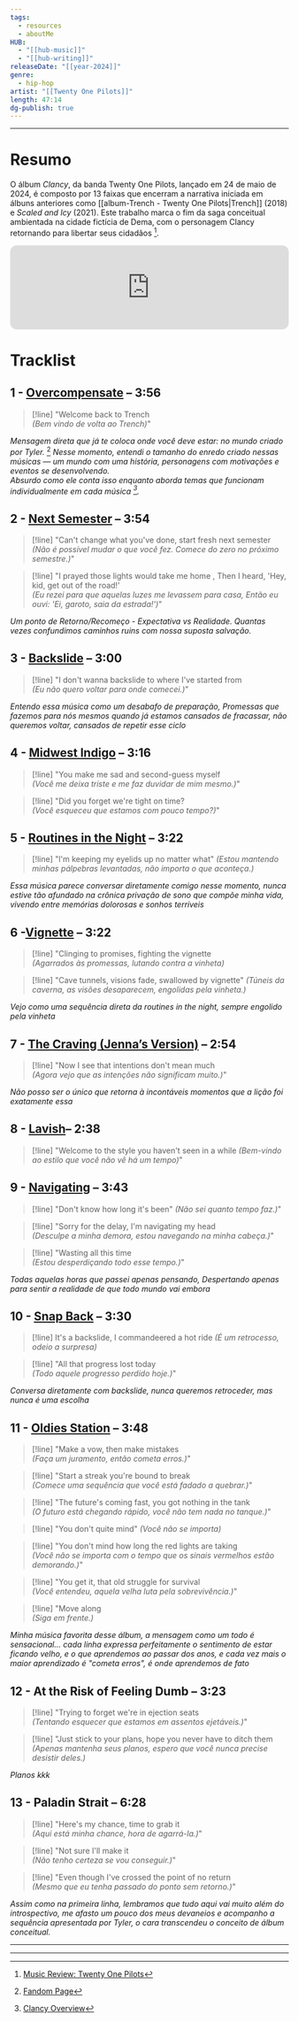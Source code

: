 ```yaml
---
tags:
  - resources
  - aboutMe
HUB:
  - "[[hub-music]]"
  - "[[hub-writing]]"
releaseDate: "[[year-2024]]"
genre:
  - hip-hop
artist: "[[Twenty One Pilots]]"
length: 47:14
dg-publish: true
---
```

---

# Resumo

O álbum _Clancy_, da banda Twenty One Pilots, lançado em 24 de maio de 2024, é composto por 13 faixas que encerram a narrativa iniciada em álbuns anteriores como [[album-Trench - Twenty One Pilots|Trench]] (2018) e _Scaled and Icy_ (2021). Este trabalho marca o fim da saga conceitual ambientada na cidade fictícia de Dema, com o personagem Clancy retornando para libertar seus cidadãos [^1]. 

<iframe style="border-radius:12px" src="https://open.spotify.com/embed/album/1KFWgQTw3EMTQebaaepVBI?utm_source=generator" width="100%" height="152" frameBorder="0" allowfullscreen="" allow="autoplay; clipboard-write; encrypted-media; fullscreen; picture-in-picture" loading="lazy"></iframe>

# Tracklist

## 1 - [**Overcompensate**](https://open.spotify.com/intl-pt/track/1LAlLBTGBUO0MDA8IbSysd?si=5583e246cbf04a9d) – 3:56

> [!line] "Welcome back to Trench  
> _(Bem vindo de volta ao Trench)_"

*Mensagem direta que já te coloca onde você deve estar: no mundo criado por Tyler.*  [^2]
*Nesse momento, entendi o tamanho do enredo criado nessas músicas — um mundo com uma história, personagens com motivações e eventos se desenvolvendo.*  
*Absurdo como ele conta isso enquanto aborda temas que funcionam individualmente em cada música [^3].*

## 2 - [**Next Semester**](https://open.spotify.com/intl-pt/track/1BANPzYIhCQkJ1ZFq2Fb0O?si=1e9cc7a3ed3647ed) – 3:54

> [!line] "Can't change what you've done, start fresh next semester  
> _(Não é possível mudar o que você fez. Comece do zero no próximo semestre.)_"

> [!line] "I prayed those lights would take me home , Then I heard, 'Hey, kid, get out of the road!'  
> _(Eu rezei para que aquelas luzes me levassem para casa, Então eu ouvi: 'Ei, garoto, saia da estrada!')_"

*Um ponto de Retorno/Recomeço - Expectativa vs Realidade.*
*Quantas vezes confundimos caminhos ruins com nossa suposta salvação.*

## 3 - [**Backslide**](https://open.spotify.com/intl-pt/track/6fNaHkjAxP6rI2sZhT7QJn?si=5f08e6c8ed5a4768) – 3:00

> [!line] "I don't wanna backslide to where I've started from  
> _(Eu não quero voltar para onde comecei.)_"

*Entendo essa música como um desabafo de preparação, Promessas que fazemos para nós mesmos quando já estamos cansados de fracassar, não queremos voltar, cansados de repetir esse ciclo*

## 4 - [**Midwest Indigo**](https://open.spotify.com/intl-pt/album/1KFWgQTw3EMTQebaaepVBI?si=jSuI3RN9Qt6fVPPi0Qk_7w) – 3:16

> [!line] "You make me sad and second-guess myself  
> _(Você me deixa triste e me faz duvidar de mim mesmo.)_"

> [!line] "Did you forget we're tight on time?  
> _(Você esqueceu que estamos com pouco tempo?)_"


## 5 - [**Routines in the Night**](https://open.spotify.com/intl-pt/track/4bDIAWaOBGAAk95nyXI6zJ?si=f4cf168aa49b4d56) – 3:22

> [!line] "l'm keeping my eyelids up no matter what"
_(Estou mantendo minhas pálpebras levantadas, não importa o que aconteça.)_

_Essa música parece conversar diretamente comigo nesse momento, nunca estive tão afundado na crônica privação de sono que compõe minha vida, vivendo entre memórias dolorosas e sonhos terríveis_

## 6 -[**Vignette**](https://open.spotify.com/intl-pt/track/3sEufjE0ITaW5qhtnW3avv?si=1433ffabaae04aed) – 3:22

> [!line] "Clinging to promises, fighting the vignette  
> _(Agarrados às promessas, lutando contra a vinheta)_  
> 

> [!line]  "Cave tunnels, visions fade, swallowed by vignette"
> _(Túneis da caverna, as visões desaparecem, engolidas pela vinheta.)_

_Vejo como uma sequência direta da routines in the night, sempre engolido pela vinheta_

## 7 - [**The Craving (Jenna’s Version)**](https://open.spotify.com/intl-pt/track/4hfqe20vqkuRv1RDsA1LbQ?si=40842e6510474243) – 2:54

> [!line] "Now I see that intentions don't mean much  
> _(Agora vejo que as intenções não significam muito.)_"

_Não posso ser o único que retorna à incontáveis momentos que a lição foi exatamente essa_

## 8 - [**Lavish**](https://open.spotify.com/intl-pt/track/49oxuPnuWOL793zpF6zgLQ?si=3ae4f15712aa484c)– 2:38

> [!line] "Welcome to the style you haven't seen in a while
> _(Bem-vindo ao estilo que você não vê há um tempo)_"

## 9 - [**Navigating**](https://open.spotify.com/intl-pt/track/3gy21TwRSP40aUMwcY7Rtq?si=a11310d2e717475a) – 3:43



> [!line] "Don't know how long it's been" 
> _(Não sei quanto tempo faz.)_"

> [!line] "Sorry for the delay, I'm navigating my head  
> _(Desculpe a minha demora, estou navegando na minha cabeça.)_"

> [!line] "Wasting all this time  
> _(Estou desperdiçando todo esse tempo.)_"

_Todas aquelas horas que passei apenas pensando, Despertando apenas para sentir a realidade de que todo mundo vai embora_

## 10 - [**Snap Back**](https://open.spotify.com/intl-pt/track/5QPGnFslbDUQ7mDteKn3By?si=1ac6b4804ea94096) – 3:30


>[!line] It's a backslide, I commandeered a hot ride
_(É um retrocesso, odeio a surpresa)_


> [!line] "All that progress lost today  
> _(Todo aquele progresso perdido hoje.)_"

_Conversa diretamente com backslide, nunca queremos retroceder, mas nunca é uma escolha_

## 11 - [**Oldies Station**](https://open.spotify.com/intl-pt/track/7dI0mSvbdJTynUnEkWIom1?si=ed68e5870a384608) – 3:48

> [!line] "Make a vow, then make mistakes  
> _(Faça um juramento, então cometa erros.)_"

> [!line] "Start a streak you're bound to break  
> _(Comece uma sequência que você está fadado a quebrar.)_"

> [!line] "The future's coming fast, you got nothing in the tank  
> _(O futuro está chegando rápido, você não tem nada no tanque.)_"

>[!line] "You don't quite mind"
> _(Você não se importa)_

> [!line] "You don't mind how long the red lights are taking  
> _(Você não se importa com o tempo que os sinais vermelhos estão demorando.)_"

> [!line] "You get it, that old struggle for survival  
> _(Você entendeu, aquela velha luta pela sobrevivência.)_"

> [!line] "Move along  
> _(Siga em frente.)_

*Minha música favorita desse álbum, a mensagem como um todo é sensacional... cada linha expressa perfeitamente o sentimento de estar ficando velho, e o que aprendemos ao passar dos anos, e cada vez mais o maior aprendizado é "cometa erros", é onde aprendemos de fato*

## 12 - **At the Risk of Feeling Dumb** – 3:23

> [!line] "Trying to forget we're in ejection seats  
> _(Tentando esquecer que estamos em assentos ejetáveis.)_"

> [!line] "Just stick to your plans, hope you never have to ditch them  
> _(Apenas mantenha seus planos, espero que você nunca precise desistir deles.)_

*Planos kkk*

## 13 - **Paladin Strait** – 6:28

> [!line] "Here's my chance, time to grab it  
> _(Aqui está minha chance, hora de agarrá-la.)_"

> [!line] "Not sure I'll make it  
> _(Não tenho certeza se vou conseguir.)_"

> [!line] "Even though I've crossed the point of no return  
> _(Mesmo que eu tenha passado do ponto sem retorno.)_"

*Assim como na primeira linha, lembramos que tudo aqui vai muito além do introspectivo, me afasto um pouco dos meus devaneios e acompanho a sequência apresentada por Tyler, o cara transcendeu o conceito de álbum conceitual.*

---


---

[^1]: [Music Review: Twenty One Pilots](https://apnews.com/article/c0155325a854a59bdc7fbdc2d8a6b900?utm_source=chatgpt.com)  
[^2]: [Fandom Page](https://twentyonepilots.fandom.com/wiki/Category:Lore)

[^3]: [Clancy Overview](https://www.kpntrack.com/2024/05/significado-historia-teorias-clancy-twenty-one-pilots-dema-explicacao-review.html)
	
